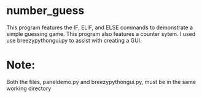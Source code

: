 # number_guess

This program features the IF, ELIF, and ELSE commands to demonstrate a simple guessing game. This program also features a counter sytem. I used use breezypythongui.py to assist with creating a GUI.

# Note:
Both the files, paneldemo.py and breezypythongui.py, must be in the same working directory
